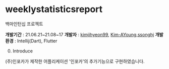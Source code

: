 # weeklystatisticsreport
백마인턴십 프로젝트

**개발기간** : 21.06.21~21.08~17
**개발자** : [kimjihyeon99](https://github.com/kimjihyeon99), [Kim-AYoung](https://github.com/Kim-AYoung),[ssonghj](https://github.com/ssonghj)
**개발환경** : Intellij(Dart), Flutter

0. Introduce

(주)인포카가 제작한 어플리케이션 '인포카'의 추가기능으로 구현하였습니다. 
